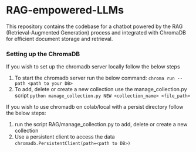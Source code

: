 # RAG-empowered-LLMs
This repository contains the codebase for a chatbot powered by the RAG (Retrieval-Augmented Generation) process and integrated with ChromaDB for efficient document storage and retrieval.


### Setting up the ChromaDB
If you wish to set up the chromadb server locally follow the below steps
1. To start the chromadb server run the below command:
`chroma run --path <path to your DB>` 
2. To add, delete or create a new collection use the manage_collection.py script 
`python manage_collection.py NEW <collection_name> <file_path>` 

If you wish to use chromadb on colab/local with a persist directory follow the below steps:
1. run the script RAG/manage_collection.py to add, delete or create a new collection
2. Use a persistent client to access the data `chromadb.PersistentClient(path=<path to DB>)`
